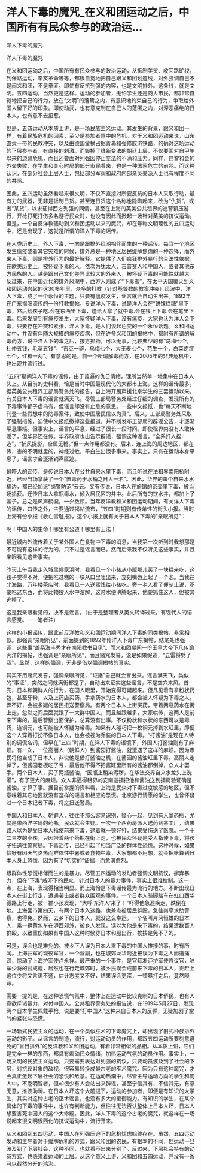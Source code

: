 # 洋人下毒的魔咒_在义和团运动之后，中国所有有民众参与的政治运...

洋人下毒的魔咒

洋人下毒的魔咒

在义和团运动之后，中国所有有民众参与的政治运动，从抵制美货、收回路矿权，到保路运动，辛亥革命等等，都很自觉地把自己跟义和团划道线，对外强调自己不是闹义和团，不是拳匪。即使有反抗列强的内容，也是文明排外。这条线，就是文明。五四运动，当然更是这样。运动的参加者，无论学生还是商人市民，都非常自觉地把自己的行为，放在“文明”的藩篱之内，有意识地约束自己的行为，争取给外国人留下好的印象。即使动武，也有意克制在自己人的范围之内，对深恶痛绝的日本人，也有意不去招惹。

但是，五四运动从本质上讲，是一场民族主义运动。其发生的背景，跟义和团一样，有着民族危机的因素，至少是参加者意中的危机。对于义和团运动来说，山东直隶一带的民教冲突，以及由德国蛮横占据青岛和强修胶济铁路，的确对这场运动的下层参与者，有直接的刺激。而毁掉了维新变法的朝廷上层，不仅要面对自甲午以来的边疆危机，而且还要面对列强因停止变法的不满和压力。同样，巴黎和会的外交失败，在学生和关心时局的部分市民看来，也是一种国家危亡的前兆。而这种认识，在部分社会上层人士，包括部分军阀和政府内部亲英美派人士也有程度不同的共鸣。

因此，五四运动虽然看起来很文明，不仅不直接对所要反抗的日本人采取行动，最有力的武器，无非是抵制日货。甚至连日货这个名称也隐晦起来，改为“仇货”，或者“某货”，以求征得西方列强的同情，甚至在上海的英美公共租界的巡警镇压游行，开枪打死打伤多名游行民众时，也没有因此而掀起一场针对英美的抗议运动。但是，一个自反洋教骚动到义和团运动以来的魔咒，却在号称文明理性的五四运动中，还是出现了，这就是所谓的洋人下毒的谣传。

在人类历史上，外人下毒，一向是跟排外风潮相伴而生的一种谣传。每当一个地区发生瘟疫或者其它灾难的时候，排外总是一种地区居民缓解焦虑的一种选择，而外来人下毒，则是排外行为的最好解释。它提供了人们疯狂排外暴行的合法性依据。在欧美历史上，被怀疑下毒的人，依次为犹太人、吉普赛人和中国人，或者其他东方民族的人。越是跟自己文化差异比较大的外来人，被怀疑下毒的可能性就越大。反过来，在中国近代的排外风潮中，西方人则成了“下毒者”。在太平天国覆灭到义和团运动兴起的这30多年里，众多的打教（针对基督教的教案冲突）风波中，洋人下毒，成了一个永恒的主题，只要有瘟疫发生，谣言就会自动生出来。1892年在广东揭阳流传的一份打教揭帖，专说洋人下毒，说是洋人会在“饼馃糕糖”里下毒，然后给孩子吃.会在东西里下毒，送给人拿了就中毒.会在钱上下毒.会在笔里下毒。后来发展到有瘟疫发生，大家怀疑洋人下毒，没有瘟疫，大家也认为洋人会下毒，只要存在冲突和紧张，洋人下毒，是人们谈起色变的一个永恒话题。义和团运动中，并没有伴随大规模的瘟疫疾病，但在许多义和团的揭帖中，都附有所谓的解毒药方，说中洋人下的毒之后，按方抓药，可以无事，比较典型的有“乌梅七个，杜仲五钱，毛草五钱”，“吉豆一碗，乌梅七个，大王麦七个，花生十个，白菜疙瘩七个，红糖一两”。有意思的是，前一个所谓解毒药方，在2005年的非典危机中，也出现并流行过。

“五四”期间洋人下毒的谣传，由于普遍的仇日情绪，理所当然单一地集中在日本人头上。从目前的史料看，恰是当时中国最现代化的大都市上海，这样的谣传最多。据英美公共租界工部局警务处的报告，自上海开展声援北京学生的三罢运动以来，有关日本人下毒的谣言就满天飞。尽管工部局警务处经过仔细的调查，发现所有的下毒事件都子虚乌有，但谣言却没有止息的意思。一些中文报纸，也“每天不断地刊登一些假想中的防毒案件，致使中国居民信以为真”。后来，工部局警务处采取了强制措施，迫使中文报纸撤掉这些报道，并不断发布工部局的辟谣公告，才逐渐平息事端。但事实上，谣言的平息，经过了很长一段时间。即使租界内没有人敢传谣了，但华界还在传。华界政府也出告示辟谣，强调这种谣言，“全系奸人捏造”，“捕风捉影，全属无稽。”但一点作用都没有。后来，连上海的周边地区，都在传，害的不明就里的，神经过敏，平白生出很多事来。事实上，只有在运动本身平息了，谣言才会逐渐销声匿迹。

最吓人的谣传，是传说日本人在公共自来水里下毒，而且听说在法租界南阳桥附近，已经当场拿获了一个“置毒药于水桶之日人一名”。因此，华界的每个自来水水桶边，都已经加派“岗警防范”云云。又有传说，日本人在旅馆的茶壶里下毒，被当场抓获。还传日本人拿瓶毒水，倾入居民区的井中。此后所有的饮水井，都加上了盖子。总之是风声鹤唳，一夕数惊。当年反洋教和义和团运动期间，有关洋人下毒的谣传，口传之外，主要通过揭帖流布，“五四”时期则有传单性的街头小报。当时上海有份小报《救亡雪耻报》，这个小报上就有关于日本人下毒的“亲眼所见”：

啊！中国人的生命！哪里有公道！哪里有王法！

最近城内外流传着关于某外国人在食物中下毒的消息，当我第一次听到时我想那是不可能有这样的行为的，只不过是谣言而已。然而后来我不仅听见这些事实，并且亲眼看见这些事实。

昨天上午当我走入城里候家浜时，我看见一个小孩从小贩那儿买了一块糕来吃，这孩子觉得不对，便把吃过糕的一块从口里吐出来，立刻嘴唇上起了一个泡。当我在北海路，万年楼茶店时，我看见一人送蜜饯给小孩吃，旁一老人看了便制止说，不要吃这东西，而将此物投入水中溶解，这时水便沸腾起来，他要抓住这人，但被其逃掉了。

这是我亲眼看见的，决不是谣言。（由于是整理者从英文转译过来，有现代人的语言感觉。——笔者注）

这样的小报谣传，跟此前反洋教和义和团运动期间洋人下毒的同类揭帖，非常相似。都强调“亲眼所见”，前面提到的1892年传洋人下毒广东揭帖，结尾处也强调，这些事“盖系海丰秀才在南阳教书目见”。而义和团期间一份玉皇大帝下凡传谕灭洋的揭帖，也强调是“亲眼所见”，而且赌咒发誓，说是如果假造，“五雷将劈了我”。显然，这样的强调，无非是借以强调揭帖的真实。

其实不用赌咒发誓，强调亲眼所见，“证据”自己就会冒出来。谣言满天飞，类似的“事证”，突然之间就满街都是了，自动出来证实这些谣言，不是空穴来风。首先，日本和朝鲜人的行为，在国人眼里，开始变得可疑起来。但凡见着有拿粉状药包，甚至牙粉，以及上药店买药，手拿药水的日本人，都会被人怀疑为下毒之人。弄不好，会被多疑的居民扭送警察局。有两个日本人上街买药，带着两瓶药水在街上走，忽然之间后面就跟了一大群中国人，而且越跟越多，大家哄传，这两人是前来下毒的。最后警察出面保护，总算没有出事。不仅粉状和水状的东西可以是毒药，连铜元，也可能被人怀疑为带毒。如果有人碰巧把一枚铜元掉到水缸里，即便这个人穿着打扮不像日本人，也会被视为乔装的日本人下毒。“打酱油”是现在人特别的调侃名词，但早在“五四”时期，在洋人下毒的语境下，外国人打酱油则有了麻烦。有一次，一位高丽人（朝鲜人）到酱园打酱油，就遭遇了这样的麻烦。因为市民将他当成了日本人，非说他是借打酱油之机，在酱园的酱油缸里下毒。高丽人走掉了，但酱园老板吃了亏，最后他不得不把酱缸里所有的酱油都倒掉，众人才罢手。两个日本人，买了两瓶酱油，“因瓶上稍染污秽，在华法交界自来水龙头上洗濯”，有了更大的麻烦。众人非逼得租界的安南巡捕把他和酱油送到捕房验证确是酱油，才算了事。据目前掌握的资料看，上海是民众对下毒过度敏感的地区，但不意味着其它地区就没有这样的谣言和相应的恐慌。北京游行请愿的学生，也曾怀疑过一个日本记者下毒，将之扭送警局。

中国人和日本人、朝鲜人，往往不那么容易识别，疑心一起，见到有人拿药瓶，尤其是带西洋字码的药瓶，民众就会生疑。一次一个西药房派人送药到某工厂，结果路人以为是受日本人指使前来下毒，逮着就一顿好打，结果受伤送了医院。一个十二三岁的小孩，只因带着两个药瓶在街上走，也被民众怀疑是受人指使下毒，将孩子扭送往警察局。下毒谣传，已经引起了相当广泛的群体性恐慌。这种时候，如果恰好有因天气炎热而群体性中暑或者食物中毒，大家想都不用想，就会把账算到日本人身上恐慌，因为有了“切实的”证据，而愈演愈烈。

跟群体性恐慌相伴而生的是暴力。尽管五四运动的发动者强调文明抗议，摒弃暴力，但在“下毒”威吓下的民众，针对日本人的暴力事件，事实上很难控制。这一点，在上海，表现得相当明显。而上海恰是下毒谣传最为流行的地方。不断出现日本人在街上行走，遭遇袭击或者群众围观的事件。一个日本人骑脚踏车在虹口西华德路上行走，被一群小孩发现，“大呼‘东洋人’来了！”吓得他急避疾走，跌倒在地。上海罢市第四天，有两个日本入迷路，也差点被居民群殴，急往岗亭求助警察，也得免。然而，去乡下的日本人，就没这么幸运。一个名叫片冈恒雄的日本人，乘一辆黄包车在沪西郊外，被乡人发现，误以为他是来下毒的，结果遭数百人群殴，以致重伤如果有中国人这种时候穿日本和服出行，挨揍是免不了的。

可是，误会也是难免的。被乡下人误为日本人来下毒的中国人挨揍的事，时有所闻。上海驻军的现役军官，一个营副，也在城郊龙华附近被误为下毒之人而遭痛殴，惊动了上海护军使卢永祥。最严重的一个事件，是官拜凇沪护军使咨议官，陆军少将的官成鲲，居然也在行走城郊时，被乡民误会成前来下毒的日本人，正赶上这位少将又言语不通，估计态度又不好，结果误会更深，一顿暴打之后，竟然陨命。

需要一提的是，在这种恐慌气氛中，整体上在运动中比较克制的日本侨民，也有人意欲斥诸暴力，对付中国人。公共租界警务处的报告说，在1919年5月27日，发现两个日本学生佩戴手枪，说是要“打中国人”这种来自日本人的反弹，无疑加剧了空气的紧张与恐慌。

一场新式民族主义的运动，在一个类似巫术的下毒魔咒上，却出现了旧式种族排外运动的影子。从谣言的制造，流行，对运动动员的作用，都跟五四运动所要刻意避免的“盲目排外”的反洋教和义和团运动，有着非常相似的品相。从本质上讲，它们是完全一样的东西，都具有煽动民众情绪，加热运动气氛的动员作用。事实上，一场文明的民族主义运动，只要需要表达对列强的抗议，只要动员波及到了社会的下层，对抗议对象的敌视，很容易转换成最古老的巫术魔咒。因为只有这种魔咒，才会真正激起下层社会的恐慌和敌意。在运动热潮中，尽管主导运动方向的学生和商人中，不乏明智者，但却很少有人会站出来辟谣，甚至宁信其有，不信其无，有意无意，推波助澜。在日本人坏这个大前提下，运动的参加者，即便是有知识的大学生，其实对这种古老的巫术谣言，也没有多大的抵御能力。有知识的学生，在某个具体的下毒的事件中，也许有判断能力，但往往无法否认整体上日本人坏，日本人想要害死中国人的这个大命题。因此，洋人下毒的这个古老的魔咒，就这样在一场说起来很文明很西化的抗议运动中，流行开来。

从义和团到五四运动，中国人在列强压迫下的危机忧虑始终存在。虽然，五四运动发动和主导者对于缓解危机的方式，跟义和团的农民，有根本的不同，但运动一旦波及到了下层社会，这种不同，也就看不出来分别了。反过来，下层社会特有的动员方式，也感染着运动的上层。从这个意义上讲，义和团和五四运动，并没有一条可以截然分开的鸿沟。